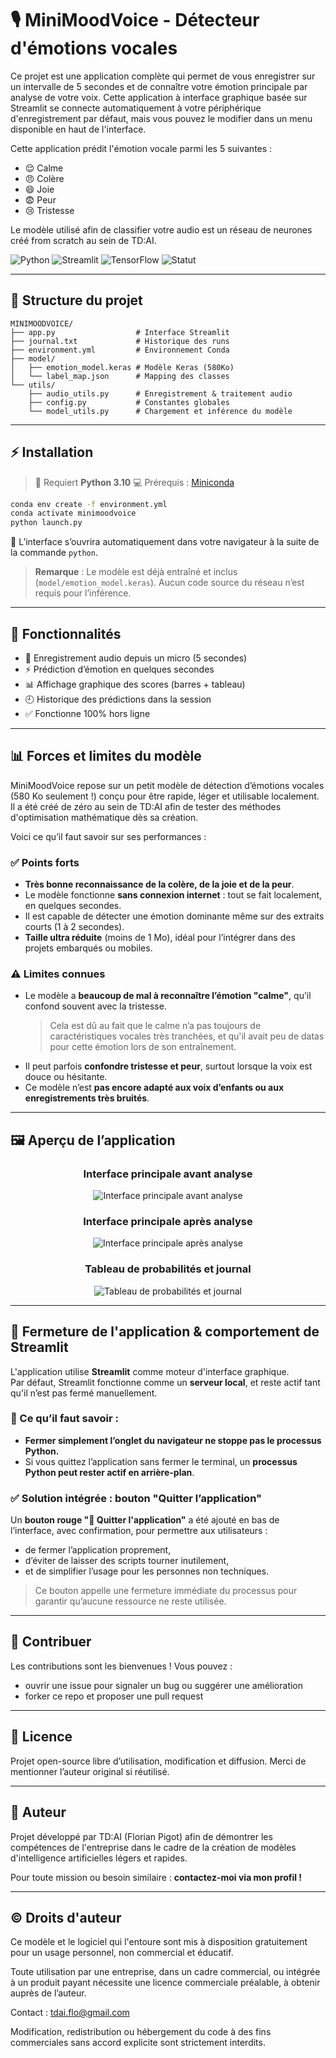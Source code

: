 
# 🎙️ MiniMoodVoice - Détecteur d'émotions vocales

Ce projet est une application complète qui permet de vous enregistrer sur un intervalle de 5 secondes et de connaître votre émotion principale par analyse de votre voix.
Cette application à interface graphique basée sur Streamlit se connecte automatiquement à votre périphérique d'enregistrement par défaut, mais vous pouvez le modifier dans un menu disponible en haut de l'interface.

Cette application prédit l'émotion vocale parmi les 5 suivantes :

- 😌 Calme
- 😠 Colère
- 😄 Joie
- 😨 Peur
- 😢 Tristesse

Le modèle utilisé afin de classifier votre audio est un réseau de neurones créé from scratch au sein de TD:AI.

![Python](https://img.shields.io/badge/Python-3.10-blue)
![Streamlit](https://img.shields.io/badge/Streamlit-1.28.2-red)
![TensorFlow](https://img.shields.io/badge/TensorFlow-2.13.0-orange)
![Statut](https://img.shields.io/badge/Statut-Fonctionnel-brightgreen)

---

## 📁 Structure du projet

```
MINIMOODVOICE/
├── app.py                  # Interface Streamlit
├── journal.txt             # Historique des runs
├── environment.yml         # Environnement Conda
├── model/
│   ├── emotion_model.keras # Modèle Keras (580Ko)
│   └── label_map.json      # Mapping des classes
└── utils/
    ├── audio_utils.py      # Enregistrement & traitement audio
    ├── config.py           # Constantes globales
    └── model_utils.py      # Chargement et inférence du modèle
```

---

## ⚡ Installation

> 🎯 Requiert **Python 3.10**
> 💻 Prérequis : [Miniconda](https://docs.conda.io/en/latest/miniconda.html)

```bash
conda env create -f environment.yml
conda activate minimoodvoice
python launch.py
```

🚀 L’interface s’ouvrira automatiquement dans votre navigateur à la suite de la commande `python`.

> **Remarque** : Le modèle est déjà entraîné et inclus (`model/emotion_model.keras`). Aucun code source du réseau n’est requis pour l’inférence.

---

## 🧠 Fonctionnalités

- 🎤 Enregistrement audio depuis un micro (5 secondes)
- ⚡ Prédiction d’émotion en quelques secondes
- 📊 Affichage graphique des scores (barres + tableau)
- 🕘 Historique des prédictions dans la session
- ✅ Fonctionne 100% hors ligne

---

## 📊 Forces et limites du modèle

MiniMoodVoice repose sur un petit modèle de détection d’émotions vocales (580 Ko seulement !) conçu pour être rapide, léger et utilisable localement.
Il a été créé de zéro au sein de TD:AI afin de tester des méthodes d'optimisation mathématique dès sa création.

Voici ce qu’il faut savoir sur ses performances :

### ✅ Points forts

- **Très bonne reconnaissance de la colère, de la joie et de la peur**.
- Le modèle fonctionne **sans connexion internet** : tout se fait localement, en quelques secondes.
- Il est capable de détecter une émotion dominante même sur des extraits courts (1 à 2 secondes).
- **Taille ultra réduite** (moins de 1 Mo), idéal pour l’intégrer dans des projets embarqués ou mobiles.

### ⚠️ Limites connues

- Le modèle a **beaucoup de mal à reconnaître l’émotion "calme"**, qu’il confond souvent avec la tristesse.  
  > Cela est dû au fait que le calme n’a pas toujours de caractéristiques vocales très tranchées, et qu'il avait peu de datas pour cette émotion lors de son entraînement.
- Il peut parfois **confondre tristesse et peur**, surtout lorsque la voix est douce ou hésitante.
- Ce modèle n’est **pas encore adapté aux voix d’enfants ou aux enregistrements très bruités**.

---

## 🖼️ Aperçu de l’application

<h3 align="center">Interface principale avant analyse</h3>
<p align="center">
  <img src="images/Interface_1.png" style="max-width:500px; height:auto;" alt="Interface principale avant analyse">
</p>

<h3 align="center">Interface principale après analyse</h3>
<p align="center">
  <img src="images/Interface_2.png" style="max-width:500px; height:auto;" alt="Interface principale après analyse">
</p>

<h3 align="center">Tableau de probabilités et journal</h3>
<p align="center">
  <img src="images/Interface_3.png" style="max-width:500px; height:auto;" alt="Tableau de probabilités et journal">
</p>

---

## 🛑 Fermeture de l'application & comportement de Streamlit

L'application utilise **Streamlit** comme moteur d'interface graphique.  
Par défaut, Streamlit fonctionne comme un **serveur local**, et reste actif tant qu'il n’est pas fermé manuellement.

### 🧠 Ce qu’il faut savoir :

- **Fermer simplement l’onglet du navigateur ne stoppe pas le processus Python.**
- Si vous quittez l’application sans fermer le terminal, un **processus Python peut rester actif en arrière-plan**.

### ✅ Solution intégrée : bouton "Quitter l’application"

Un **bouton rouge "🛑 Quitter l'application"** a été ajouté en bas de l’interface, avec confirmation, pour permettre aux utilisateurs :
- de fermer l’application proprement,
- d’éviter de laisser des scripts tourner inutilement,
- et de simplifier l’usage pour les personnes non techniques.

> Ce bouton appelle une fermeture immédiate du processus pour garantir qu’aucune ressource ne reste utilisée.

---

## 🤝 Contribuer

Les contributions sont les bienvenues ! Vous pouvez :
- ouvrir une issue pour signaler un bug ou suggérer une amélioration
- forker ce repo et proposer une pull request

---

## 📄 Licence

Projet open-source libre d’utilisation, modification et diffusion. Merci de mentionner l’auteur original si réutilisé.

---

## 📌 Auteur

Projet développé par TD:AI (Florian Pigot) afin de démontrer les compétences de l'entreprise dans le cadre de la création de modèles d'intelligence artificielles légers et rapides.

Pour toute mission ou besoin similaire : **contactez-moi via mon profil !**

---

## ©️ Droits d'auteur

Ce modèle et le logiciel qui l'entoure sont mis à disposition gratuitement pour un usage personnel, non commercial et éducatif.

Toute utilisation par une entreprise, dans un cadre commercial, ou intégrée à un produit payant nécessite une licence commerciale préalable, à obtenir auprès de l’auteur.

Contact : tdai.flo@gmail.com

Modification, redistribution ou hébergement du code à des fins commerciales sans accord explicite sont strictement interdits.